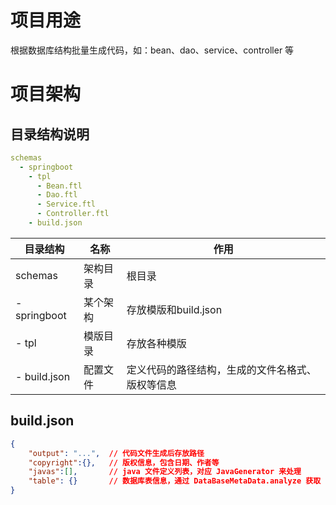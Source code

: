 # 项目用途
根据数据库结构批量生成代码，如：bean、dao、service、controller 等

# 项目架构
## 目录结构说明
```yaml
schemas
  - springboot
    - tpl
      - Bean.ftl
      - Dao.ftl
      - Service.ftl
      - Controller.ftl
    - build.json
```    

| 目录结构     | 名称     | 作用                                             |
| ------------ | -------- | ------------------------------------------------ |
| schemas      | 架构目录 | 根目录                                           |
| - springboot | 某个架构 | 存放模版和build.json                             |
| - tpl        | 模版目录 | 存放各种模版                                     |
| - build.json | 配置文件 | 定义代码的路径结构，生成的文件名格式、版权等信息 |

## build.json 
```json
{
    "output": "...",  // 代码文件生成后存放路径
    "copyright":{},   // 版权信息，包含日期、作者等
    "javas":[],       // java 文件定义列表，对应 JavaGenerator 来处理
    "table": {}       // 数据库表信息，通过 DataBaseMetaData.analyze 获取
}
```


